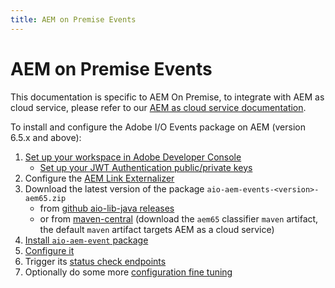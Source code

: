 ```yaml
---
title: AEM on Premise Events
---
```


# AEM on Premise Events 

This documentation is specific to AEM On Premise, 
to integrate with AEM as cloud service, please refer to our [AEM as cloud service documentation](aem_skyline_install.md).

To install and configure the Adobe I/O Events package on AEM (version 6.5.x and above):

1. [Set up your workspace in Adobe Developer Console](aem_console_setup.md)
   * [Set up your JWT Authentication public/private keys](aem_key_setup.md)
4. Configure the [AEM Link Externalizer](aem_on_premise_link_externalizer.md)
2. Download the latest version of the package `aio-aem-events-<version>-aem65.zip` 
   * from [github aio-lib-java releases](https://github.com/adobe/aio-lib-java/releases) 
   * or from [maven-central](https://repo1.maven.org/maven2/com/adobe/aio/aem/aio-aem-events/) 
(download the `aem65` classifier `maven` artifact, the default `maven` artifact targets AEM as a cloud service)
3. [Install `aio-aem-event` package](aem_on_premise_package_install.md)
5. [Configure it](aem_workspace_setup.md)
6. Trigger its [status check endpoints](aem_status_check.md)
7. Optionally do some more [configuration fine tuning](aem_advanced_configurations.md)

   
